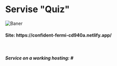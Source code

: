 <h1>Servise <strong>"Quiz"</strong></h1>

<p>
	<img src="https://i.ibb.co/nnt6YNH/Baner-Quiz.jpg" alt="Baner">
</p>

<h4>Site: https://confident-fermi-cd940a.netlify.app/</h4>

<br>

<h5>Service on a working hosting: #</h5>
